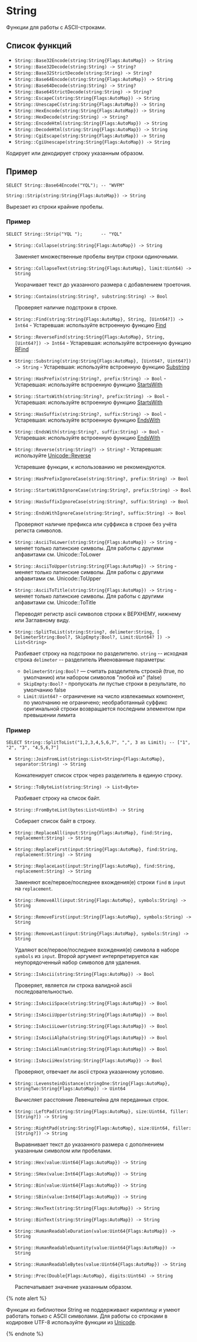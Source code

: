# String

Функции для работы с ASCII-строками.

## Список функций

* `String::Base32Encode(string:String{Flags:AutoMap}) -> String`
* `String::Base32Decode(string:String) -> String?`
* `String::Base32StrictDecode(string:String) -> String?`
* `String::Base64Encode(string:String{Flags:AutoMap}) -> String`
* `String::Base64Decode(string:String) -> String?`
* `String::Base64StrictDecode(string:String) -> String?`
* `String::EscapeC(string:String{Flags:AutoMap}) -> String`
* `String::UnescapeC(string:String{Flags:AutoMap}) -> String`
* `String::HexEncode(string:String{Flags:AutoMap}) -> String`
* `String::HexDecode(string:String) -> String?`
* `String::EncodeHtml(string:String{Flags:AutoMap}) -> String`
* `String::DecodeHtml(string:String{Flags:AutoMap}) -> String`
* `String::CgiEscape(string:String{Flags:AutoMap}) -> String`
* `String::CgiUnescape(string:String{Flags:AutoMap}) -> String`

Кодирует или декодирует строку указанным образом.

## Пример

```yql
SELECT String::Base64Encode("YQL"); -- "WVFM"
```

`String::Strip(string:String{Flags:AutoMap}) -> String`

Вырезает из строки крайние пробелы.

### Пример

```yql
SELECT String::Strip("YQL ");       -- "YQL"
```

* `String::Collapse(string:String{Flags:AutoMap}) -> String`

  Заменяет множественные пробелы внутри строки одиночными.

* `String::CollapseText(string:String{Flags:AutoMap}, limit:Uint64) -> String`

  Укорачивает текст до указанного размера с добавлением троеточия.

* `String::Contains(string:String?, substring:String) -> Bool`

  Проверяет наличие подстроки в строке.

* `String::Find(string:String{Flags:AutoMap}, String, [Uint64?]) -> Int64` - Устаревшая: используйте встроенную функцию [Find](../../../builtins/_includes/basic/find.md#find)
* `String::ReverseFind(string:String{Flags:AutoMap}, String, [Uint64?]) -> Int64` - Устаревшая: используйте встроенную функцию [RFind](../../../builtins/_includes/basic/find.md#rfind)
* `String::Substring(string:String{Flags:AutoMap}, [Uint64?, Uint64?]) -> String` - Устаревшая: используйте встроенную функцию [Substring](../../../builtins/_includes/basic/substring.md#substring)
* `String::HasPrefix(string:String?, prefix:String) -> Bool` - Устаревшая: используйте встроенную функцию [StartsWith](../../../builtins/_includes/basic/starts_ends_with.md)
* `String::StartsWith(string:String?, prefix:String) -> Bool` - Устаревшая: используйте встроенную функцию [StartsWith](../../../builtins/_includes/basic/starts_ends_with.md)
* `String::HasSuffix(string:String?, suffix:String) -> Bool` - Устаревшая: используйте встроенную функцию [EndsWith](../../../builtins/_includes/basic/starts_ends_with.md)
* `String::EndsWith(string:String?, suffix:String) -> Bool` - Устаревшая: используйте встроенную функцию [EndsWith](../../../builtins/_includes/basic/starts_ends_with.md)
* `String::Reverse(string:String?) -> String?` - Устаревшая: используйте [Unicode::Reverse](../unicode.md)

  Устаревшие функции, к использованию не рекомендуются.

* `String::HasPrefixIgnoreCase(string:String?, prefix:String) -> Bool`
* `String::StartsWithIgnoreCase(string:String?, prefix:String) -> Bool`
* `String::HasSuffixIgnoreCase(string:String?, suffix:String) -> Bool`
* `String::EndsWithIgnoreCase(string:String?, suffix:String) -> Bool`

  Проверяют наличие префикса или суффикса в строке без учёта региста символов.

* `String::AsciiToLower(string:String{Flags:AutoMap}) -> String` - меняет только латинские символы. Для работы с другими алфавитами см. Unicode::ToLower
* `String::AsciiToUpper(string:String{Flags:AutoMap}) -> String` - меняет только латинские символы. Для работы с другими алфавитами см. Unicode::ToUpper
* `String::AsciiToTitle(string:String{Flags:AutoMap}) -> String` - меняет только латинские символы. Для работы с другими алфавитами см. Unicode::ToTitle

  Переводят регистр ascii символов строки к ВЕРХНЕМУ, нижнему или Заглавному виду.

* `String::SplitToList(string:String?, delimeter:String, [ DelimeterString:Bool?, SkipEmpty:Bool?, Limit:Uint64? ]) -> List<String>`

  Разбивает строку на подстроки по разделителю.
  `string` -- исходная строка
  `delimeter` -- разделитель
  Именованные параметры:

  - `DelimeterString:Bool?` — считать разделитель строкой (true, по умолчанию) или набором символов "любой из" (false)
  - `SkipEmpty:Bool?` - пропускать ли пустые строки в результате, по умолчанию false
  - `Limit:Uint64?` - ограничение на число извлекаемых компонент, по умолчанию не ограничено; необработанный суффикс оригинальной строки возвращается последним элементом при превышении лимита

### Пример

```yql
SELECT String::SplitToList("1,2,3,4,5,6,7", ",", 3 as Limit); -- ["1", "2", "3", "4,5,6,7"]
```

* `String::JoinFromList(strings:List<String>{Flags:AutoMap}, separator:String) -> String`

  Конкатенирует список строк через разделитель в единую строку.

* `String::ToByteList(string:String) -> List<Byte>`

  Разбивает строку на список байт.

* `String::FromByteList(bytes:List<Uint8>) -> String`

  Собирает список байт в строку.

* `String::ReplaceAll(input:String{Flags:AutoMap}, find:String, replacement:String) -> String`
* `String::ReplaceFirst(input:String{Flags:AutoMap}, find:String, replacement:String) -> String`
* `String::ReplaceLast(input:String{Flags:AutoMap}, find:String, replacement:String) -> String`

  Заменяют все/первое/последнее вхождения(е) строки `find` в `input` на `replacement`.

* `String::RemoveAll(input:String{Flags:AutoMap}, symbols:String) -> String`
* `String::RemoveFirst(input:String{Flags:AutoMap}, symbols:String) -> String`
* `String::RemoveLast(input:String{Flags:AutoMap}, symbols:String) -> String`

  Удаляют все/первое/последнее вхождения(е) символа в наборе `symbols` из `input`. Второй аргумент интерпретируется как неупорядоченный набор символов для удаления.

* `String::IsAscii(string:String{Flags:AutoMap}) -> Bool`

  Проверяет, является ли строка валидной ascii последовательностью.

* `String::IsAsciiSpace(string:String{Flags:AutoMap}) -> Bool`
* `String::IsAsciiUpper(string:String{Flags:AutoMap}) -> Bool`
* `String::IsAsciiLower(string:String{Flags:AutoMap}) -> Bool`
* `String::IsAsciiAlpha(string:String{Flags:AutoMap}) -> Bool`
* `String::IsAsciiAlnum(string:String{Flags:AutoMap}) -> Bool`
* `String::IsAsciiHex(string:String{Flags:AutoMap}) -> Bool`

  Проверяют, отвечает ли ascii строка указанному условию.

* `String::LevensteinDistance(stringOne:String{Flags:AutoMap}, stringTwo:String{Flags:AutoMap}) -> Uint64`

  Вычисляет расстояние Левенштейна для переданных строк.

* `String::LeftPad(string:String{Flags:AutoMap}, size:Uint64, filler:[String?]) -> String`
* `String::RightPad(string:String{Flags:AutoMap}, size:Uint64, filler:[String?]) -> String`

  Выравнивает текст до указанного размера с дополнением указанным символом или пробелами.

* `String::Hex(value:Uint64{Flags:AutoMap}) -> String`
* `String::SHex(value:Int64{Flags:AutoMap}) -> String`
* `String::Bin(value:Uint64{Flags:AutoMap}) -> String`
* `String::SBin(value:Int64{Flags:AutoMap}) -> String`
* `String::HexText(string:String{Flags:AutoMap}) -> String`
* `String::BinText(string:String{Flags:AutoMap}) -> String`
* `String::HumanReadableDuration(value:Uint64{Flags:AutoMap}) -> String`
* `String::HumanReadableQuantity(value:Uint64{Flags:AutoMap}) -> String`
* `String::HumanReadableBytes(value:Uint64{Flags:AutoMap}) -> String`
* `String::Prec(Double{Flags:AutoMap}, digits:Uint64) -> String`

  Распечатывает значение указанным образом.

{% note alert %}

Функции из библиотеки String не поддерживают кириллицу и умеют работать только с ASCII символами. Для работы со строками в кодировке UTF-8 используйте функции из [Unicode](../unicode.md).

{% endnote %}
